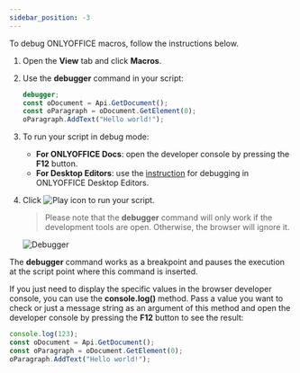 ```yaml
---
sidebar_position: -3
---
```


To debug ONLYOFFICE macros, follow the instructions below.

1. Open the **View** tab and click **Macros**.

2. Use the **debugger** command in your script:

   <!-- This code is related to macros. -->

   <!-- eslint-skip -->

   ``` ts
   debugger;
   const oDocument = Api.GetDocument();
   const oParagraph = oDocument.GetElement(0);
   oParagraph.AddText("Hello world!");
   ```

3. To run your script in debug mode:

   - **For ONLYOFFICE Docs**: open the developer console by pressing the **F12** button.
   - **For Desktop Editors**: use the [instruction](../../Desktop%20Editors/Usage%20API/Debugging/Running%20in%20debug%20mode%20on%20Windows.md) for debugging in ONLYOFFICE Desktop Editors.

4. Click ![Play icon](/assets/images/plugins/play.svg) to run your script.

   > Please note that the **debugger** command will only work if the development tools are open. Otherwise, the browser will ignore it.

   ![Debugger](/assets/images/plugins/debugger.png)

The **debugger** command works as a breakpoint and pauses the execution at the script point where this command is inserted.

If you just need to display the specific values in the browser developer console, you can use the **console.log()** method. Pass a value you want to check or just a message string as an argument of this method and open the developer console by pressing the **F12** button to see the result:

<!-- This code is related to macros. -->

<!-- eslint-skip -->

``` ts
console.log(123);
const oDocument = Api.GetDocument();
const oParagraph = oDocument.GetElement(0);
oParagraph.AddText("Hello world!");
```
